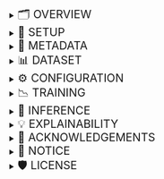 <details>
<summary><span style="font-size: 20px">🗂️ OVERVIEW</span></summary>

---

### Problem
- Many students in India drop out of school due to diverse social, economic, and geographical factors.
- Students enrolled in a given academic year (AY) but **failing to re-enroll** in the *next* AY are dropouts.
- *Education gaps* lead to unskilled labour and are linked to poor health, impeding a nation's development.

### Motivation
- **Dropout indicators** are present in social traits, attendance patterns, and performance in assessments.
- This project aims to build an **Early Warning System (EWS)** using *machine learning (ML)* techniques to predict students who are at risk of dropping out of school.
- These predictions could potentially be used to cognize and design interventions to mitigate student dropouts.

### Data Sources
- The project has been developed using the following data that was provided by *Vidya Samiksha Kendra (VSK)—Samagra Shiksha, Department of Education, state of Gujarat, India*.
  - Enrollment data: Delineates a student's regional and socioeconomic factors.
  - Daily attendance data: Delineates a student's daily attendance (present, absent, or missing entry).
  - Semester assessment data: Delineates a student's attendance and performance in examinations.
- Data from the three sources is merged into a *unified dataset* with each row representing information pertaining to one student.
- **Customizable**: Anyone with similar data could use this project by suitably modifying the [Dataset Schema](metadata/dataset_schema.json).

### Formulation
- EWS is formulated as a *Binary Classification* ML problem (dropout: label 1, not-dropout: label 0).
- For a given AY, a binary *Target* for each student is derived using the enrollment data of the following AY.
- The **Input** to the pipeline is the unified dataset (with the target column).
- The resulting **Output** is a dataframe that includes the final set of features used in modeling and dropout probabilities for each student.
- [SHAP](https://shap.readthedocs.io/en/latest/) is used to *explain the model's predictions*.

---

</details>

<details>
<summary><span style="font-size: 20px">🔧 SETUP</span></summary>

---

- Clone the repository
```bash
git clone https://github.com/WadhwaniAI/StudentDropoutEWS.git
git checkout main
cd StudentDropoutEWS
```

- Create a virtual environment and install the required packages
```bash
conda create --name ews python==3.12
conda activate ews
pip install -r requirements.txt
```

---

</details>

<details>
<summary><span style="font-size: 20px">🧩 METADATA</span></summary>

---

The [metadata](metadata) directory contains various schemas necessary to use this repository.

[Calendar of holidays](metadata/holidays_calendar.json)
- This is a *mandatory* nested JSON dictionary that holds information about holidays in AYs. 
- Example format: `{"2223": {"6": {"sundays": [5, 12, 19, 26], "vacation": [1, 2]}}}`
  - Stores non-working dates for each AY (e.g., "2223" for AY 2022-23) and month (e.g., "6" for June, and "7" for July). 
  - Dates are integers under categories like "sundays", "festive", "vacation", or others (e.g., "pravesh utsav").
- An example of this file for the AYs from 2022-23 to 2024-25 for the state of Gujarat is [here](metadata/holidays_calendar.json).
- Please edit the dictionary within this file for the AYs of your interest.
- This file could either be manually populated from a PDF or parsed from a CSV of holidays for any AY.

[Attendance Replacement Map](metadata/attendance_replacement_map.json)
- This is a *mandatory* JSON file that defines the semantic mapping for raw attendance values.
- It is used to convert different raw data values (e.g., `"1"`, `"2"`, `"nan"`) into the standardized representations for `"present"`, `"absent"`, and `"missing"`.
- The keys in this file **must** be `"present"`, `"absent"`, and `"missing"`. The validation logic strictly checks for these keys, which correspond to the `constants.Attendance.Status` class in `constants.py`, ensuring consistency.
- Please edit these constants for your dataset appropriately.

[Predictor groups](metadata/predictor_groups.json)
- This is an *optional* JSON dictionary logically categorizing similar features into predictor groups.
  - They are not required for the training or inference pipelines.
  - They are required only for *explainability*.
- Predictor groups are used to explain a model's predictions and guide interventions.
- Features may be manually organized into predictor groups depending on which aspects are most relevant for explanation. 
  - The features in [Predictor groups](metadata/predictor_groups.json) must be a subset of the features used in modeling.
  - We use programmatic inputs and guidance from *VSK* and *UNICEF India* to aggregate features into logical groups.
    - For example, features representing the location are grouped as "geographical_factors", and features representing attendance are grouped as "attendance_factors".
    - **Note:** Different strategies could be adopted to implement this aggregation and modify [Predictor groups](metadata/predictor_groups.json) based on your unique needs.

---

</details>

<details>
<summary><span style="font-size: 20px">📊 DATASET</span></summary>

---

A valid dataset for training and inference must satisfy the following requirements:

#### 1. File Format
- Dataset files must be in the pickle (`.pkl`) format. Other formats are not currently supported.

#### 2. Naming Convention
- The filename (excluding extension) must follow the pattern `ay<academic_year>_grade<grade>`.
- This convention is used to extract metadata like the academic year and grade.
- For example: `dataset/ay2223_grade3.pkl`.

#### 3. Schema Conformance
- The dataset must conform to the structure defined in the [Dataset Schema](metadata/dataset_schema.json).
- This is a *mandatory* JSON dictionary (explained [here](metadata/DATASET_README.md)) that defines the structure of a usable dataset.
- The columns in your dataset must be a subset of those defined in the schema.
- If your dataset uses different column names, you must update the [Dataset Schema](metadata/dataset_schema.json) accordingly.
- An illustrative sample dataset is shown [here](metadata/illustrative_dataset.csv).
  - **Note:** This sample dataset contains synthetically generated data for demonstration purposes. Any resemblance to real individuals or entities is purely coincidental.

---

</details>

<details>
<summary><span style="font-size: 20px">⚙️ CONFIGURATION</span></summary>

---

- A `Config` file is required to run the training or inference pipelines.
- This file must conform to the structure defined in the [Config Schema](metadata/config_schema.json).
- The schema file itself **should not be edited**. Instead, you should create a copy to use for your experiments.
- For a detailed explanation of all the parameters, please see the [Configuration README](metadata/CONFIG_README.md).

---

</details>

<details>
<summary><span style="font-size: 20px">📉 TRAINING</span></summary>

---

- To train a model, run `main.py` in `train` mode:
```bash
python -m src.main \
     --mode train \
     --config_source path/to/config_or_config_dir
```
```bash
Arguments:
----------
mode (str): Must be set to "train" to activate TRAINING mode.
config_source (str): Path to either a single config file or a directory containing multiple config JSONs.
```
- Training generates the following artifacts in the experiment directory (created using `config.exp.root_exps`):
  - Training and validation dataframes with dropout predictions
  - Metric plots, and
  - JSON file containing loss values over epochs.
- If a directory of JSON configs is provided, experiments run in a loop.

---

</details>

<details>
<summary><span style="font-size: 20px">🎯 INFERENCE</span></summary>

---

- To run inference on a new dataset with a trained model, run `main.py` in `infer` mode:
```bash
python -m src.main \
     --mode infer \
     --exp_dir path/to/exp_dir \
     --inference_data_path path/to/inference_data.pkl
```
```bash
Arguments:
----------
mode (str): Must be set to "infer" to activate INFERENCE mode.
exp_dir (str): Path to a previous experiment directory (to use trained model and config).  
inference_data_path (str): Path to the inference dataset file in pickle format.
```
- Inference generates and saves a dataframe with features and predicted probabilities in `exp_dir`.

---

</details>

<details>
<summary><span style="font-size: 20px">💡 EXPLAINABILITY</span></summary>

---

- To explain results, run `main.py` in `explain` mode:
```bash
python -m src.main \
    --mode explain \
    --exp_dir path/to/exp_dir \
    --df_path path/to/input_data.pkl \
    --predictor_groups path/to/predictor_groups.json \
    [--threshold 0.6] \
    [--target_recall 0.4]
```
```bash
Arguments:
----------
mode (str): Must be set to "explain" to activate explainability mode.
exp_dir (str): Path to the experiment directory with trained model, config and optional artifacts.
df_path (str): Path to the results dataset (containing prediction columns) to be explained (`.pkl` format).
predictor_groups (str OR Dict[str, List[str]]): Path to the JSON file containing mapping of features to groups OR the loaded dictionary.
threshold (float): (Optional) Manually specify the threshold for binary classification to generate output predictions.
target_recall (float): (Optional) Recall on validation set to compute threshold (if not provided/known)
```
- The resulting output of this pipeline is a dataframe saved in `exp_dir` with SHAP values for each predictor group and top driving feature(s) for each prediction.
---

</details>

<details>
<summary><span style="font-size: 20px">🙏 ACKNOWLEDGEMENTS</span></summary>

---

We acknowledge with gratitude the collaborative partnership that has made EWS possible. This project is a pioneering initiative between Vidya Samiksha Kendra (VSK)-Gujarat, Wadhwani Institute for Artificial Intelligence (Wadhwani AI), and UNICEF to harness Machine Learning to mitigate school dropouts. We express our sincere appreciation for VSK, specifically the MIS Department, for providing comprehensive student data and program support, without which this transformative project would not have been realized. EWS demonstrates the power of collaborative innovation in education, uniting government institutions, technology leaders, and program partners to create a meaningful impact for Gujarat's children.

---

</details>

<details>
<summary><span style="font-size: 20px">🔔 NOTICE</span></summary>

---

- As things stand now, this repository will **NOT** be maintained.
- However, if you are interested in collaborating, please reach out to us at *education@wadhwaniai.org*. We would be happy to discuss and explore potential opportunities. 


---

</details>

<details>
<summary><span style="font-size: 20px">🛡️ LICENSE</span></summary>

- This project is licensed under the [Apache License 2.0](LICENSE) © 2025 Wadhwani Institute for Artificial Intelligence (Wadhwani AI).

</details>
